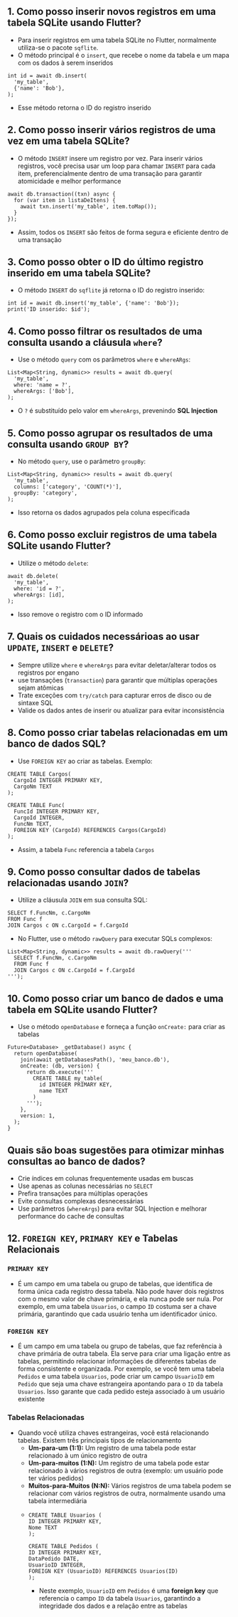 ## 1. Como posso inserir novos registros em uma tabela SQLite usando Flutter?
* Para inserir registros em uma tabela SQLite no Flutter, normalmente utiliza-se o pacote ``sqflite``.
* O método principal é o ``insert``, que recebe o nome da tabela e um mapa com os dados à serem inseridos
~~~
int id = await db.insert(
  'my_table',
  {'name': 'Bob'},
);
~~~
* Esse método retorna o ID do registro inserido

## 2. Como posso inserir vários registros de uma vez em uma tabela SQLite?
* O método ``INSERT`` insere um registro por vez. Para inserir vários registros, você precisa usar um loop para chamar ``INSERT`` para cada item, preferencialmente dentro de uma transação para garantir atomicidade e melhor performance
~~~
await db.transaction((txn) async {
  for (var item in listaDeItens) {
    await txn.insert('my_table', item.toMap());
  }
});
~~~
* Assim, todos os ``INSERT`` são feitos de forma segura e eficiente dentro de uma transação

## 3. Como posso obter o ID do último registro inserido em uma tabela SQLite?
* O método ``INSERT`` do ``sqflite`` já retorna o ID do registro inserido:
~~~
int id = await db.insert('my_table', {'name': 'Bob'});
print('ID inserido: $id');
~~~

## 4. Como posso filtrar os resultados de uma consulta usando a cláusula ``where``?
* Use o método ``query`` com os parâmetros ``where`` e ``whereARgs``:
~~~
List<Map<String, dynamic>> results = await db.query(
  'my_table',
  where: 'name = ?',
  whereArgs: ['Bob'],
);
~~~
* O ``?`` é substituído pelo valor em ``whereArgs``, prevenindo **SQL Injection**

## 5. Como posso agrupar os resultados de uma consulta usando ``GROUP BY``?
* No método ``query``, use o parâmetro ``groupBy``:
~~~
List<Map<String, dynamic>> results = await db.query(
  'my_table',
  columns: ['category', 'COUNT(*)'],
  groupBy: 'category',
);
~~~
* Isso retorna os dados agrupados pela coluna especificada

## 6. Como posso excluir registros de uma tabela SQLite usando Flutter?
* Utilize o método ``delete``:
~~~
await db.delete(
  'my_table',
  where: 'id = ?',
  whereArgs: [id],
);
~~~
* Isso remove o registro com o ID informado

## 7. Quais os cuidados necessárioas ao usar ``UPDATE``, ``INSERT`` e ``DELETE``?
* Sempre utilize ``where`` e ``whereArgs`` para evitar deletar/alterar todos os registros por engano
* use transações (``transaction``) para garantir que múltiplas operações sejam atômicas
* Trate exceções com ``try/catch`` para capturar erros de disco ou de sintaxe SQL
* Valide os dados antes de inserir ou atualizar para evitar inconsistência

## 8. Como posso criar tabelas relacionadas em um banco de dados SQL?
* Use ``FOREIGN KEY`` ao criar as tabelas. Exemplo:
~~~
CREATE TABLE Cargos(
  CargoId INTEGER PRIMARY KEY,
  CargoNm TEXT
);

CREATE TABLE Func(
  FuncId INTEGER PRIMARY KEY,
  CargoId INTEGER,
  FuncNm TEXT,
  FOREIGN KEY (CargoId) REFERENCES Cargos(CargoId)
);
~~~
* Assim, a tabela ``Func`` referencia a tabela ``Cargos``

## 9. Como posso consultar dados de tabelas relacionadas usando ``JOIN``?
* Utilize a cláusula ``JOIN`` em sua consulta SQL:
~~~
SELECT f.FuncNm, c.CargoNm
FROM Func f
JOIN Cargos c ON c.CargoId = f.CargoId
~~~
* No Flutter, use o método ``rawQuery`` para executar SQLs complexos:
~~~
List<Map<String, dynamic>> results = await db.rawQuery('''
  SELECT f.FuncNm, c.CargoNm
  FROM Func f
  JOIN Cargos c ON c.CargoId = f.CargoId
''');
~~~

## 10. Como posso criar um banco de dados e uma tabela em SQLite usando Flutter?
* Use o método ``openDatabase`` e forneça a função ``onCreate:`` para criar as tabelas
~~~
Future<Database> _getDatabase() async {
  return openDatabase(
    join(await getDatabasesPath(), 'meu_banco.db'),
    onCreate: (db, version) {
      return db.execute('''
        CREATE TABLE my_table(
          id INTEGER PRIMARY KEY,
          name TEXT
        )
      ''');
    },
    version: 1,
  );
}
~~~

## Quais são boas sugestões para otimizar minhas consultas ao banco de dados?
* Crie índices em colunas frequentemente usadas em buscas
* Use apenas as colunas necessárias no ``SELECT``
* Prefira transações para múltiplas operações
* Evite consultas complexas desnecessárias
* Use parâmetros (``whereArgs``) para evitar SQL Injection e melhorar performance do cache de consultas

## 12. ``FOREIGN KEY``, ``PRIMARY KEY`` e Tabelas Relacionais

### ``PRIMARY KEY``
* É um campo em uma tabela ou grupo de tabelas, que identifica de forma única cada registro dessa tabela. Não pode haver dois registros com o mesmo valor de chave primária, e ela nunca pode ser nula.
 Por exemplo, em uma tabela ``Usuarios``, o campo ``ID`` costuma ser a chave primária, garantindo que cada usuário tenha um identificador único.

### ``FOREIGN KEY``
* É um campo em uma tabela ou grupo de tabelas, que faz referência à chave primária de outra tabela. Ela serve para criar uma ligação entre as tabelas, permitindo relacionar informações de diferentes tabelas de forma consistente e organizada.
 Por exemplo, se você tem uma tabela ``Pedidos`` e uma tabela ``Usuarios``, pode criar um campo ``UsuarioID`` em ``Pedido`` que seja uma chave estrangeira apontando para o ``ID`` da tabela ``Usuarios``.
 Isso garante que cada pedido esteja associado à um usuário existente

### Tabelas Relacionadas
* Quando você utiliza chaves estrangeiras, você está relacionando tabelas. Existem três principais tipos de relacionamento
  * **Um-para-um (1:1):** Um registro de uma tabela pode estar relacionado à um único registro de outra
  * **Um-para-muitos (1:N):** Um registro de uma tabela pode estar relacionado à vários registros de outra (exemplo: um usuário pode ter vários pedidos)
  * **Muitos-para-Muitos (N:N):** Vários registros de uma tabela podem se relacionar com vários registros de outra, normalmente usando uma tabela intermediária
  * ~~~
    CREATE TABLE Usuarios (
    ID INTEGER PRIMARY KEY,
    Nome TEXT
    );

    CREATE TABLE Pedidos (
    ID INTEGER PRIMARY KEY,
    DataPedido DATE,
    UsuarioID INTEGER,
    FOREIGN KEY (UsuarioID) REFERENCES Usuarios(ID)
    );
    ~~~
    * Neste exemplo, ``UsuarioID`` em ``Pedidos`` é uma **foreign key** que referencia o campo ``ID`` da tabela ``Usuarios``, garantindo a integridade dos dados e a relação entre as tabelas